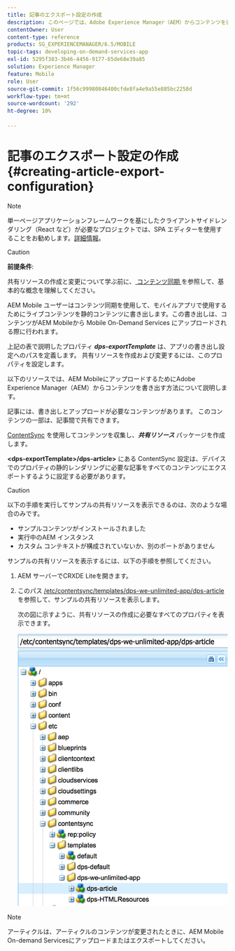 ```yaml
---
title: 記事のエクスポート設定の作成
description: このページでは、Adobe Experience Manager（AEM）からコンテンツを書き出し、AEM Mobileにアップロードする方法を説明します。
contentOwner: User
content-type: reference
products: SG_EXPERIENCEMANAGER/6.5/MOBILE
topic-tags: developing-on-demand-services-app
exl-id: 5295f383-3b46-4456-9177-65de68e39a85
solution: Experience Manager
feature: Mobile
role: User
source-git-commit: 1f56c99980846400cfde8fa4e9a55e885bc2258d
workflow-type: tm+mt
source-wordcount: '292'
ht-degree: 10%

---
```


# 記事のエクスポート設定の作成{#creating-article-export-configuration}

>[!NOTE]
>
>単一ページアプリケーションフレームワークを基にしたクライアントサイドレンダリング（React など）が必要なプロジェクトでは、SPA エディターを使用することをお勧めします。[詳細情報](/help/sites-developing/spa-overview.md)。

>[!CAUTION]
>
>**前提条件**:
>
>共有リソースの作成と変更について学ぶ前に、[ コンテンツ同期 ](/help/mobile/mobile-ondemand-contentsync.md) を参照して、基本的な概念を理解してください。

AEM Mobile ユーザーはコンテンツ同期を使用して、モバイルアプリで使用するためにライブコンテンツを静的コンテンツに書き出します。この書き出しは、コンテンツがAEM Mobileから Mobile On-Demand Services にアップロードされる際に行われます。

上記の表で説明したプロパティ ***dps-exportTemplate*** は、アプリの書き出し設定へのパスを定義します。 共有リソースを作成および変更するには、このプロパティを設定します。

以下のリソースでは、AEM MobileにアップロードするためにAdobe Experience Manager（AEM）からコンテンツを書き出す方法について説明します。

記事には、書き出しとアップロードが必要なコンテンツがあります。 このコンテンツの一部は、記事間で共有できます。

[ContentSync](/help/mobile/mobile-ondemand-contentsync.md) を使用してコンテンツを収集し、***共有リソース*** パッケージを作成します。

**&lt;dps-exportTemplate>/dps-article>** にある ContentSync 設定は、デバイスでのプロパティの静的レンダリングに必要な記事をすべてのコンテンツにエクスポートするように設定する必要があります。

>[!CAUTION]
>
>以下の手順を実行してサンプルの共有リソースを表示できるのは、次のような場合のみです。
>
>* サンプルコンテンツがインストールされました
>* 実行中のAEM インスタンス
>* カスタム コンテキストが構成されていないか、別のポートがありません
>

サンプルの共有リソースを表示するには、以下の手順を参照してください。

1. AEM サーバーでCRXDE Liteを開きます。
1. このパス [/etc/contentsync/templates/dps-we-unlimited-app/dps-article](http://localhost:4502/crx/de/index.jsp#/etc/contentsync/templates/dps-we-unlimited-app/dps-article) を参照して、サンプルの共有リソースを表示します。

   次の図に示すように、共有リソースの作成に必要なすべてのプロパティを表示できます。

   ![chlimage_1-134](assets/chlimage_1-134.png)

>[!NOTE]
>
>アーティクルは、アーティクルのコンテンツが変更されたときに、AEM Mobile On-demand Servicesにアップロードまたはエクスポートしてください。
